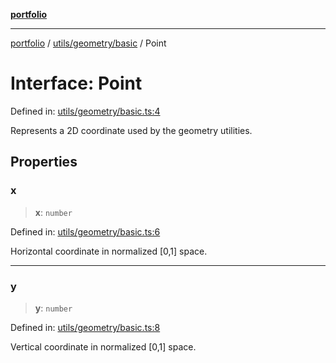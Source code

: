 [**portfolio**](../../../../README.md)

***

[portfolio](../../../../modules.md) / [utils/geometry/basic](../README.md) / Point

# Interface: Point

Defined in: [utils/geometry/basic.ts:4](https://github.com/tnorlund/Portfolio/blob/4a24f28b3cdaca773338e2f8a96fbc201d1807cf/portfolio/utils/geometry/basic.ts#L4)

Represents a 2D coordinate used by the geometry utilities.

## Properties

### x

> **x**: `number`

Defined in: [utils/geometry/basic.ts:6](https://github.com/tnorlund/Portfolio/blob/4a24f28b3cdaca773338e2f8a96fbc201d1807cf/portfolio/utils/geometry/basic.ts#L6)

Horizontal coordinate in normalized [0,1] space.

***

### y

> **y**: `number`

Defined in: [utils/geometry/basic.ts:8](https://github.com/tnorlund/Portfolio/blob/4a24f28b3cdaca773338e2f8a96fbc201d1807cf/portfolio/utils/geometry/basic.ts#L8)

Vertical coordinate in normalized [0,1] space.

